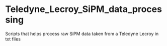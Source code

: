 # Teledyne_Lecroy_SiPM_data_processing
Scripts that helps process raw SiPM data taken from a Teledyne Lecroy in txt files
